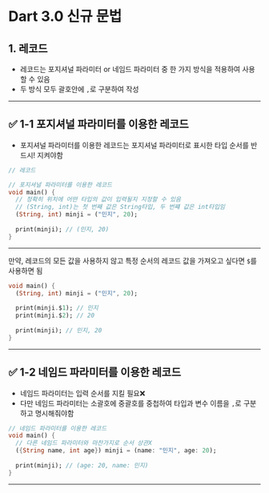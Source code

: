 # Dart 3.0 신규 문법

## 1. 레코드
- 레코드는 포지셔널 파라미터 or 네임드 파라미터 중 한 가지 방식을 적용하여 사용할 수 있음
- 두 방식 모두 괄호안에 `,`로 구분하여 작성
---

## ✅ 1-1 포지셔널 파라미터를 이용한 레코드
- 포지셔널 파라미터를 이용한 레코드는 포지셔널 파라미터로 표시한 타입 순서를 반드시! 지켜야함

```dart
// 레코드

// 포지셔널 파라미터를 이용한 레코드
void main() {
  // 정확히 위치에 어떤 타입의 값이 입력될지 지정할 수 있음
  // (String, int)는 첫 번째 값은 String타입, 두 번쨰 값은 int타입임
  (String, int) minji = ("민지", 20);
  
  print(minji); // (민지, 20)
}
```

---

만약, 레코드의 모든 값을 사용하지 않고 특정 순서의 레코드 값을 가져오고 싶다면 `$`를 사용하면 됨

```dart
void main() {
  (String, int) minji = ("민지", 20);
  
  print(minji.$1); // 민지
  print(minji.$2); // 20
  
  print(minji); // 민지, 20
}
```

---

## ✅ 1-2 네임드 파라미터를 이용한 레코드
- 네임드 파라미터는 입력 순서를 지킬 필요❌
- 다만 네임드 파라미터는 소괄호에 중괄호를 중첩하여 타입과 변수 이름을 `,`로 구분하고 명시해줘야함

```dart
// 네임드 파라미터를 이용한 레코드
void main() {
  // 다른 네임드 파라미터와 마찬가지로 순서 상관X
  ({String name, int age}) minji = (name: "민지", age: 20);
  
  print(minji); // (age: 20, name: 민지)
}
```

---
